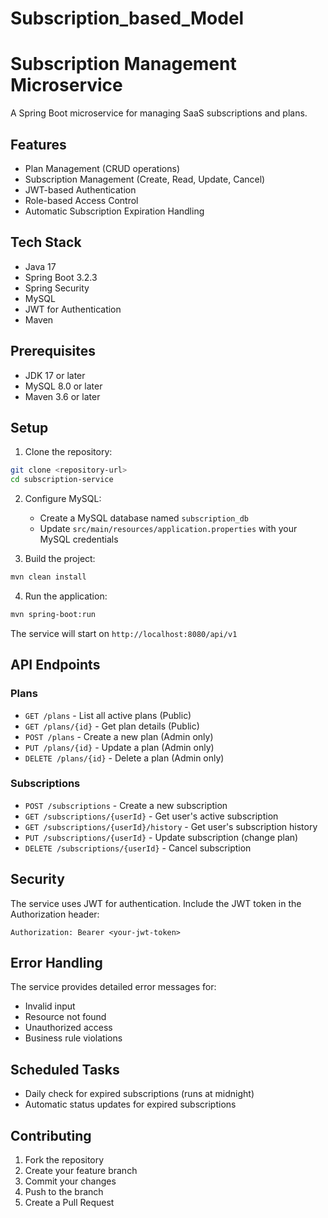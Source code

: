 # Subscription_based_Model
# Subscription Management Microservice

A Spring Boot microservice for managing SaaS subscriptions and plans.

## Features

- Plan Management (CRUD operations)
- Subscription Management (Create, Read, Update, Cancel)
- JWT-based Authentication
- Role-based Access Control
- Automatic Subscription Expiration Handling

## Tech Stack

- Java 17
- Spring Boot 3.2.3
- Spring Security
- MySQL
- JWT for Authentication
- Maven

## Prerequisites

- JDK 17 or later
- MySQL 8.0 or later
- Maven 3.6 or later

## Setup

1. Clone the repository:
```bash
git clone <repository-url>
cd subscription-service
```

2. Configure MySQL:
   - Create a MySQL database named `subscription_db`
   - Update `src/main/resources/application.properties` with your MySQL credentials

3. Build the project:
```bash
mvn clean install
```

4. Run the application:
```bash
mvn spring-boot:run
```

The service will start on `http://localhost:8080/api/v1`

## API Endpoints

### Plans

- `GET /plans` - List all active plans (Public)
- `GET /plans/{id}` - Get plan details (Public)
- `POST /plans` - Create a new plan (Admin only)
- `PUT /plans/{id}` - Update a plan (Admin only)
- `DELETE /plans/{id}` - Delete a plan (Admin only)

### Subscriptions

- `POST /subscriptions` - Create a new subscription
- `GET /subscriptions/{userId}` - Get user's active subscription
- `GET /subscriptions/{userId}/history` - Get user's subscription history
- `PUT /subscriptions/{userId}` - Update subscription (change plan)
- `DELETE /subscriptions/{userId}` - Cancel subscription

## Security

The service uses JWT for authentication. Include the JWT token in the Authorization header:

```
Authorization: Bearer <your-jwt-token>
```

## Error Handling

The service provides detailed error messages for:
- Invalid input
- Resource not found
- Unauthorized access
- Business rule violations

## Scheduled Tasks

- Daily check for expired subscriptions (runs at midnight)
- Automatic status updates for expired subscriptions

## Contributing

1. Fork the repository
2. Create your feature branch
3. Commit your changes
4. Push to the branch
5. Create a Pull Request 
